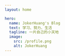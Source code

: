 ```yaml
---
layout: home

hero:
  name: JokerHuang's Blog
  text: 学习、努力、生活
  tagline: 一片自己的小天地
  image:
    src: /profile.png
    alt: JokerHuang
---
```

